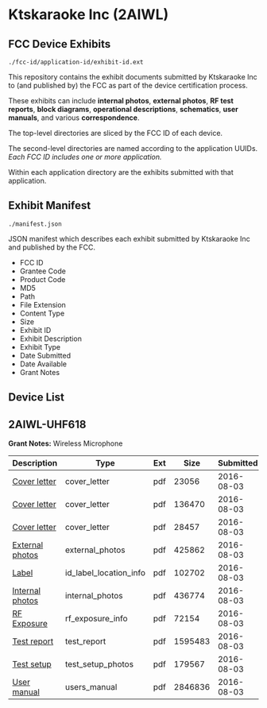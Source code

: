 # Ktskaraoke Inc (2AIWL)
## FCC Device Exhibits

```
./fcc-id/application-id/exhibit-id.ext
```

This repository contains the exhibit documents submitted by Ktskaraoke Inc to (and published by) the FCC as part of the device certification process.

These exhibits can include **internal photos**, **external photos**, **RF test reports**, **block diagrams**, **operational descriptions**, **schematics**, **user manuals**, and various **correspondence**.

The top-level directories are sliced by the FCC ID of each device.

The second-level directories are named according to the application UUIDs. *Each FCC ID includes one or more application.*

Within each application directory are the exhibits submitted with that application. 

## Exhibit Manifest

```
./manifest.json
```

JSON manifest which describes each exhibit submitted by Ktskaraoke Inc and published by the FCC.

- FCC ID
- Grantee Code
- Product Code
- MD5
- Path
- File Extension
- Content Type
- Size
- Exhibit ID
- Exhibit Description
- Exhibit Type
- Date Submitted
- Date Available
- Grant Notes

## Device List
## 2AIWL-UHF618
**Grant Notes:** Wireless Microphone

| Description | Type | Ext | Size | Submitted | Available |
| ----------- | ---- | --- | ---- | --------- | --------- |
| [Cover letter](2AIWL-UHF618/773fbfac262c67b5b7ac5231a9c1eaa5/3086005.pdf) | cover_letter | pdf | 23056 | 2016-08-03 | 2016-08-03 |
| [Cover letter](2AIWL-UHF618/773fbfac262c67b5b7ac5231a9c1eaa5/3086006.pdf) | cover_letter | pdf | 136470 | 2016-08-03 | 2016-08-03 |
| [Cover letter](2AIWL-UHF618/773fbfac262c67b5b7ac5231a9c1eaa5/3086007.pdf) | cover_letter | pdf | 28457 | 2016-08-03 | 2016-08-03 |
| [External photos](2AIWL-UHF618/773fbfac262c67b5b7ac5231a9c1eaa5/3086008.pdf) | external_photos | pdf | 425862 | 2016-08-03 | 2016-08-03 |
| [Label](2AIWL-UHF618/773fbfac262c67b5b7ac5231a9c1eaa5/3086009.pdf) | id_label_location_info | pdf | 102702 | 2016-08-03 | 2016-08-03 |
| [Internal photos](2AIWL-UHF618/773fbfac262c67b5b7ac5231a9c1eaa5/3086010.pdf) | internal_photos | pdf | 436774 | 2016-08-03 | 2016-08-03 |
| [RF Exposure](2AIWL-UHF618/773fbfac262c67b5b7ac5231a9c1eaa5/3086013.pdf) | rf_exposure_info | pdf | 72154 | 2016-08-03 | 2016-08-03 |
| [Test report](2AIWL-UHF618/773fbfac262c67b5b7ac5231a9c1eaa5/3086015.pdf) | test_report | pdf | 1595483 | 2016-08-03 | 2016-08-03 |
| [Test setup](2AIWL-UHF618/773fbfac262c67b5b7ac5231a9c1eaa5/3086016.pdf) | test_setup_photos | pdf | 179567 | 2016-08-03 | 2016-08-03 |
| [User manual](2AIWL-UHF618/773fbfac262c67b5b7ac5231a9c1eaa5/3086034.pdf) | users_manual | pdf | 2846836 | 2016-08-03 | 2016-08-03 |
